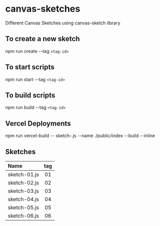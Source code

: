 # canvas-sketches

Different Canvas Sketches using canvas-sketch library

## To create a new sketch

npm run create --tag `<tag-id>`

## To start scripts

npm run start --tag `<tag-id>`

## To build scripts

npm run build --tag `<tag-id>`

## Vercel Deployments

npm run vercel-build -- sketch-<tag-id>.js --name ./public/index --build --inline

## Sketches

| Name         | tag |
| :----------- | :-: |
| sketch-01.js | 01  |
| sketch-02.js | 02  |
| sketch-03.js | 03  |
| sketch-04.js | 04  |
| sketch-05.js | 05  |
| sketch-06.js | 06  |
